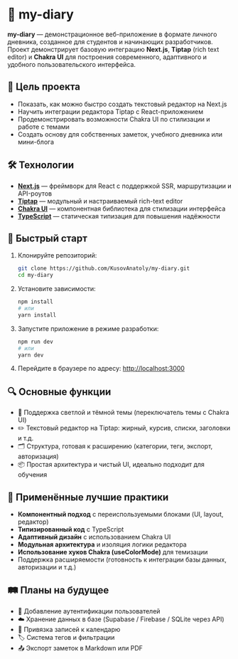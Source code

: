 # 📝 my-diary

**my-diary** — демонстрационное веб-приложение в формате личного дневника, созданное для студентов и начинающих разработчиков. Проект демонстрирует базовую интеграцию **Next.js**, **Tiptap** (rich text editor) и **Chakra UI** для построения современного, адаптивного и удобного пользовательского интерфейса.

## 🎯 Цель проекта

- Показать, как можно быстро создать текстовый редактор на Next.js
- Научить интеграции редактора Tiptap с React-приложением
- Продемонстрировать возможности Chakra UI по стилизации и работе с темами
- Создать основу для собственных заметок, учебного дневника или мини-блога

## 🛠️ Технологии

- **[Next.js](https://nextjs.org/)** — фреймворк для React с поддержкой SSR, маршрутизации и API-роутов
- **[Tiptap](https://tiptap.dev/)** — модульный и настраиваемый rich-text editor
- **[Chakra UI](https://chakra-ui.com/)** — компонентная библиотека для стилизации интерфейса
- **[TypeScript](https://www.typescriptlang.org/)** — статическая типизация для повышения надёжности

## 🚀 Быстрый старт

1. Клонируйте репозиторий:

   ```bash
   git clone https://github.com/KusovAnatoly/my-diary.git
   cd my-diary
   ```

2. Установите зависимости:

   ```bash
   npm install
   # или
   yarn install
   ```

3. Запустите приложение в режиме разработки:

   ```bash
   npm run dev
   # или
   yarn dev
   ```

4. Перейдите в браузере по адресу: [http://localhost:3000](http://localhost:3000)

## 🔍 Основные функции

- 🌈 Поддержка светлой и тёмной темы (переключатель темы с Chakra UI)
- ✏️ Текстовый редактор на Tiptap: жирный, курсив, списки, заголовки и т.д.
- 🗂 Структура, готовая к расширению (категории, теги, экспорт, авторизация)
- 📦 Простая архитектура и чистый UI, идеально подходит для обучения

## 🧠 Применённые лучшие практики

- **Компонентный подход** с переиспользуемыми блоками (UI, layout, редактор)
- **Типизированный код** с TypeScript
- **Адаптивный дизайн** с использованием Chakra UI
- **Модульная архитектура** и изоляция логики редактора
- **Использование хуков Chakra (useColorMode)** для темизации
- Поддержка расширяемости (готовность к интеграции базы данных, авторизации и т.д.)

## 🛤 Планы на будущее

- 🔐 Добавление аутентификации пользователей
- ☁️ Хранение данных в базе (Supabase / Firebase / SQLite через API)
- 📅 Привязка записей к календарю
- 🏷️ Система тегов и фильтрации
- 📤 Экспорт заметок в Markdown или PDF
